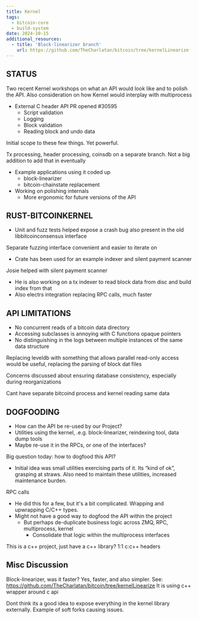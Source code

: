 ```yaml
---
title: Kernel
tags:
  - bitcoin-core
  - build-system
date: 2024-10-15
additional_resources:
  - title: 'Block-linearizer branch'
    url: https://github.com/TheCharlatan/bitcoin/tree/kernelLinearize
---
```

## STATUS

Two recent Kernel workshops on what an API would look like and to polish the API. Also consideration on how Kernel would interplay with multiprocess

- External C header API PR opened #30595
  - Script validation
  - Logging
  - Block validation
  - Reading block and undo data

Initial scope to these few things. Yet powerful.

Tx processing, header processing, coinsdb on a separate branch. Not a big addition to add that in eventually

- Example applications using it coded up
  - block-linearizer
  - bitcoin-chainstate replacement
- Working on polishing internals
  - More ergonomic for future versions of the API

## RUST-BITCOINKERNEL 

- Unit and fuzz tests helped expose a crash bug also present in the old libbitcoinconsensus interface

Separate fuzzing interface convenient and easier to iterate on

- Crate has been used for an example indexer and silent payment scanner

Josie helped with silent payment scanner

- He is also working on a tx indexer to read block data from disc and build index from that
- Also electrs integration replacing RPC calls, much faster

## API LIMITATIONS

- No concurrent reads of a bitcoin data directory
- Accessing subclasses is annoying with C functions opaque pointers
- No distinguishing in the logs between multiple instances of the same data structure

Replacing leveldb with something that allows parallel read-only access would be useful, replacing the parsing of block dat files

Concerns discussed about ensuring database consistency, especially during reorganizations

Cant have separate bitcoind process and kernel reading same data

## DOGFOODING

- How can the API be re-used by our Project?
- Utilities using the kernel, .e.g. block-linearizer, reindexing tool, data dump tools
- Maybe re-use it in the RPCs, or one of the interfaces?

Big question today: how to dogfood this API?

- Initial idea was small utilities exercising parts of it. Its “kind of ok”, grasping at straws. Also need to maintain these utilities, increased maintenance burden.

RPC calls

- He did this for a few, but it's a bit complicated. Wrapping and upwrapping C/C++ types.
- Might not have a good way to dogfood the API within the project
  - But perhaps de-duplicate business logic across ZMQ, RPC, multiprocess, kernel
    - Consolidate that logic within the multiprocess interfaces

This is a c++ project, just have a c++ library?
1:1 c:c++ headers

## Misc Discussion

Block-linearizer, was it faster? Yes, faster, and also simpler.
See: https://github.com/TheCharlatan/bitcoin/tree/kernelLinearize 
It is using c++ wrapper around c api

Dont think its a good idea to expose everything in the kernel library externally. Example of soft forks causing issues.

